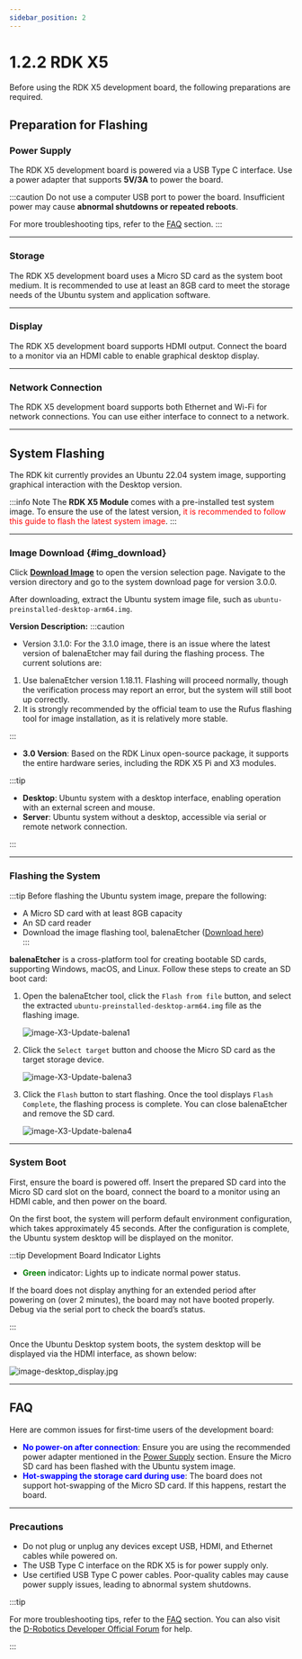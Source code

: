 ```yaml
---
sidebar_position: 2
---
```


# 1.2.2 RDK X5

Before using the RDK X5 development board, the following preparations are required.

## Preparation for Flashing

### **Power Supply**

The RDK X5 development board is powered via a USB Type C interface. Use a power adapter that supports **5V/3A** to power the board.

:::caution
Do not use a computer USB port to power the board. Insufficient power may cause **abnormal shutdowns or repeated reboots**.  

For more troubleshooting tips, refer to the [FAQ](../../08_FAQ/01_hardware_and_system.md) section.
:::

---

### **Storage**

The RDK X5 development board uses a Micro SD card as the system boot medium. It is recommended to use at least an 8GB card to meet the storage needs of the Ubuntu system and application software.

---

### **Display**

The RDK X5 development board supports HDMI output. Connect the board to a monitor via an HDMI cable to enable graphical desktop display.

---

### **Network Connection**

The RDK X5 development board supports both Ethernet and Wi-Fi for network connections. You can use either interface to connect to a network.

---

## System Flashing

The RDK kit currently provides an Ubuntu 22.04 system image, supporting graphical interaction with the Desktop version.

:::info Note
The **RDK X5 Module** comes with a pre-installed test system image. To ensure the use of the latest version, <font color='Red'>it is recommended to follow this guide to flash the latest system image</font>.
:::

---

### Image Download {#img_download}

Click [**Download Image**](https://archive.d-robotics.cc/downloads/os_images) to open the version selection page. Navigate to the version directory and go to the system download page for version 3.0.0.

After downloading, extract the Ubuntu system image file, such as `ubuntu-preinstalled-desktop-arm64.img`.

**Version Description:**
:::caution

- Version 3.1.0: For the 3.1.0 image, there is an issue where the latest version of balenaEtcher may fail during the flashing process. The current solutions are:
1. Use balenaEtcher version 1.18.11. Flashing will proceed normally, though the verification process may report an error, but the system will still boot up correctly.
2. It is strongly recommended by the official team to use the Rufus flashing tool for image installation, as it is relatively more stable.

:::

- **3.0 Version**: Based on the RDK Linux open-source package, it supports the entire hardware series, including the RDK X5 Pi and X3 modules.

:::tip

- **Desktop**: Ubuntu system with a desktop interface, enabling operation with an external screen and mouse.
- **Server**: Ubuntu system without a desktop, accessible via serial or remote network connection.

:::

---

### Flashing the System

:::tip
Before flashing the Ubuntu system image, prepare the following:  
- A Micro SD card with at least 8GB capacity  
- An SD card reader  
- Download the image flashing tool, balenaEtcher ([Download here](https://www.balena.io/etcher/))  
:::

**balenaEtcher** is a cross-platform tool for creating bootable SD cards, supporting Windows, macOS, and Linux. Follow these steps to create an SD boot card:

1. Open the balenaEtcher tool, click the `Flash from file` button, and select the extracted `ubuntu-preinstalled-desktop-arm64.img` file as the flashing image.

    ![image-X3-Update-balena1](../../../../../../static/img/01_Quick_start/image/install_os/image-X3-Update-balena1.png)

2. Click the `Select target` button and choose the Micro SD card as the target storage device.

    ![image-X3-Update-balena3](../../../../../../static/img/01_Quick_start/image/install_os/image-X3-Update-balena3.png)

3. Click the `Flash` button to start flashing. Once the tool displays `Flash Complete`, the flashing process is complete. You can close balenaEtcher and remove the SD card.

    ![image-X3-Update-balena4](../../../../../../static/img/01_Quick_start/image/install_os/image-X3-Update-balena4.png)

---

### System Boot

First, ensure the board is powered off. Insert the prepared SD card into the Micro SD card slot on the board, connect the board to a monitor using an HDMI cable, and then power on the board.

On the first boot, the system will perform default environment configuration, which takes approximately 45 seconds. After the configuration is complete, the Ubuntu system desktop will be displayed on the monitor.

:::tip Development Board Indicator Lights

- **<font color='Green'>Green</font>** indicator: Lights up to indicate normal power status.  

If the board does not display anything for an extended period after powering on (over 2 minutes), the board may not have booted properly. Debug via the serial port to check the board’s status.

:::

Once the Ubuntu Desktop system boots, the system desktop will be displayed via the HDMI interface, as shown below:

![image-desktop_display.jpg](../../../../../../static/img/01_Quick_start/image/install_os/image-desktop_display.jpg)

---

## **FAQ**

Here are common issues for first-time users of the development board:

- **<font color='Blue'>No power-on after connection</font>**: Ensure you are using the recommended power adapter mentioned in the [Power Supply](#power-supply) section. Ensure the Micro SD card has been flashed with the Ubuntu system image.  
- **<font color='Blue'>Hot-swapping the storage card during use</font>**: The board does not support hot-swapping of the Micro SD card. If this happens, restart the board.

---

### **Precautions**

- Do not plug or unplug any devices except USB, HDMI, and Ethernet cables while powered on.  
- The USB Type C interface on the RDK X5 is for power supply only.  
- Use certified USB Type C power cables. Poor-quality cables may cause power supply issues, leading to abnormal system shutdowns.

:::tip

For more troubleshooting tips, refer to the [FAQ](../../08_FAQ/01_hardware_and_system.md) section. You can also visit the [D-Robotics Developer Official Forum](https://developer.d-robotics.cc/forum) for help.

:::
